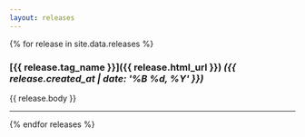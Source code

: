 ```yaml
---
layout: releases
---
```


{% for release in site.data.releases %}

### [{{ release.tag_name }}]({{ release.html_url }}) _({{ release.created_at | date: '%B %d, %Y' }})_

{{ release.body }}

---

{% endfor releases %}
